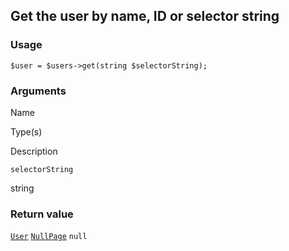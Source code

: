 Get the user by name, ID or selector string
-------------------------------------------

### Usage

    $user = $users->get(string $selectorString);

### Arguments

Name

Type(s)

Description

`selectorString`

string

### Return value

[`User`](/api/ref/user/) [`NullPage`](/api/ref/null-page/) `null`

